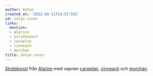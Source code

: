 ```yaml
---
author: Anton
created_at: '2012-03-11T14:57:55Z'
id: Salye conor
links:
  mention:
  - Alarinn
  - Stridskonst
  - carwelan
  - cinneach
  - morchan
title: Salye conor
---
```


[Stridskonst] från [Alarinn] med vapnen [carwelan], [cinneach] och [morchan].

  [Stridskonst]: Stridskonst
  [Alarinn]: Alarinn
  [carwelan]: carwelan
  [cinneach]: cinneach
  [morchan]: morchan
